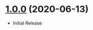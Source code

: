 <a name="1.0.0"></a>
# [1.0.0](https://github.com/flextype-plugins/contact) (2020-06-13)
* Initial Release
